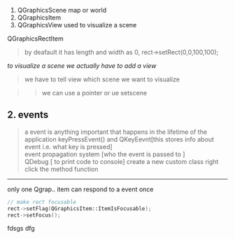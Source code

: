 1. QGraphicsScene map or world
2. QGraphicsItem
3. QGraphicsView used to visualize a scene

QGraphicsRectItem 
> by deafault it has length and width as 0, rect->setRect(0,0,100,100);

*to visualize a scene we actually have to add a view*
> we have to tell view which scene we want to visualize

 
>> we can use a pointer or ue setscene

## 2. events
> a event is anything important that happens in the lifetime of the application 
> keyPressEvent() and QKeyEevnt[this stores info about event i.e. what key is pressed]   
event propagation system [who the event is passed to ]  
QDebug [ to print code to console]
create a new custom class 
> right click the method function
___
only one Qgrap.. item can respond to a event once
```cpp
// make rect focusable
rect->setFlag(QGraphicsItem::ItemIsFocusable);
rect->setFocus(); 
```
fdsgs
dfg

    
